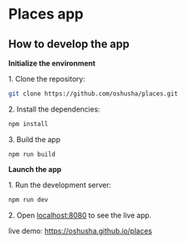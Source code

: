 # Places app

## How to develop the app

**Initialize the environment**

1\. Clone the repository:

```bash
git clone https://github.com/oshusha/places.git
```

2\. Install the dependencies:

```bash
npm install
```

3\. Build the app

```
npm run build
```


**Launch the app**

1\. Run the development server:

```bash
npm run dev
```

2\. Open [localhost:8080](http://localhost:8080) to see the live app.


live demo:
https://oshusha.github.io/places
